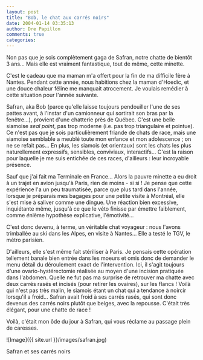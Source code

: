 ```yaml
---
layout: post
title: "Bob, le chat aux carrés noirs"
date: 2004-01-14 03:35:13
author: Dre Papillon
comments: true
categories: 
---
```



Non pas que je sois complètement gaga de Safran, notre chatte de bientôt 3 ans...  Mais elle est vraiment fantastique, tout de même, cette minette.

C'est le cadeau que ma maman m'a offert pour la fin de ma difficile 1ère à Nantes.  Pendant cette année, nous habitions chez la maman d'Hoedic, et une douce chaleur féline me manquait atrocement.  Je voulais remédier à cette situation pour l'année suivante.

Safran, aka Bob (parce qu'elle laisse toujours pendouiller l'une de ses pattes avant, à l'instar d'un camionneur qui sortirait son bras par la fenêtre...), provient d'une chatterie près de Québec.  C'est une belle siamoise *seal point*, pas trop moderne (i.e. pas trop triangulaire et pointue).  Ce n'est pas que je sois particulièrement friande de chats de race, mais une siamoise semblable a meublé toute mon enfance et mon adolescence ; on ne se refait pas...  En plus, les siamois (et orientaux) sont les chats les plus naturellement expressifs, sensibles, conviviaux, interactifs...  C'est la raison pour laquelle je me suis entichée de ces races, d'ailleurs : leur incroyable présence.

Sauf que j'ai fait ma Terminale en France...  Alors la pauvre minette a eu droit à un trajet en avion jusqu'à Paris, rien de moins - si si !  Je pense que cette expérience l'a un peu traumatisée, parce que plus tard dans l'année, lorsque je préparais mes bagages pour une petite visite à Montréal, elle s'est mise à saliver comme une dingue.  Une réaction bien excessive, inquiétante même, jusqu'à ce que le véto finisse par émettre faiblement, comme *é*nième hypothèse explicative, l'émotivité...

C'est donc devenu, à terme, un véritable chat voyageur : nous l'avons trimballée au ski dans les Alpes, en visite à Nantes...  Elle a testé le TGV, le métro parisien.

D'ailleurs, elle s'est même fait stériliser à Paris.  Je pensais cette opération tellement banale bien entrée dans les moeurs et omis donc de demander le menu détail du déroulement exact de l'intervention.  Ici, il s'agit toujours d'une ovario-hystérectomie réalisée au moyen d'une incision pratiquée dans l'abdomen.  Quelle ne fut pas ma surprise de retrouver ma chatte avec deux carrés rasés et incisés (pour retirer les ovaires), sur les flancs !  Voilà qui n'est pas très malin, le siamois étant un chat qui a tendance à noircir lorsqu'il a froid...  Safran avait froid à ses carrés rasés, qui sont donc devenus des carrés noirs plutôt que beiges, avec la repousse.  C'était très élégant, pour une chatte de race !

Voilà, c'était mon ôde du jour à Safran, qui vous réclame au passage plein de caresses.

![Image]({{ site.url }}/images/safran.jpg)
<div class="photoattrib">Safran et ses carrés noirs</div>

